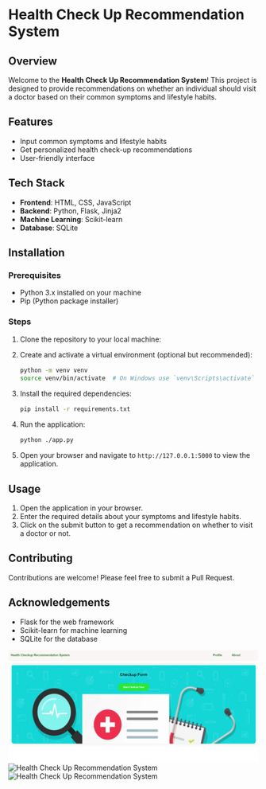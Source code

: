 # Health Check Up Recommendation System

## Overview

Welcome to the **Health Check Up Recommendation System**! This project is designed to provide recommendations on whether an individual should visit a doctor based on their common symptoms and lifestyle habits.

## Features

- Input common symptoms and lifestyle habits
- Get personalized health check-up recommendations
- User-friendly interface

## Tech Stack

- **Frontend**: HTML, CSS, JavaScript
- **Backend**: Python, Flask, Jinja2
- **Machine Learning**: Scikit-learn
- **Database**: SQLite

## Installation

### Prerequisites

- Python 3.x installed on your machine
- Pip (Python package installer)

### Steps

1. Clone the repository to your local machine:

2. Create and activate a virtual environment (optional but recommended):

   ```bash
   python -m venv venv
   source venv/bin/activate  # On Windows use `venv\Scripts\activate`
   ```

3. Install the required dependencies:

   ```bash
   pip install -r requirements.txt
   ```

4. Run the application:

   ```bash
   python ./app.py
   ```

5. Open your browser and navigate to `http://127.0.0.1:5000` to view the application.

## Usage

1. Open the application in your browser.
2. Enter the required details about your symptoms and lifestyle habits.
3. Click on the submit button to get a recommendation on whether to visit a doctor or not.

## Contributing

Contributions are welcome! Please feel free to submit a Pull Request.


## Acknowledgements

- Flask for the web framework
- Scikit-learn for machine learning
- SQLite for the database

![Health Check Up Recommendation System](./img/HealthCheckUpRecommendationSystem.png)
![Health Check Up Recommendation System](./img/CheckUpForm.png.png)
![Health Check Up Recommendation System](./img/Report.png.png)
